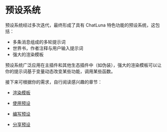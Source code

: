 # 预设系统

预设系统经过多次迭代，最终形成了具有 ChatLuna 特色功能的预设系统，这包括：

- 多条消息组成的多轮提示词
- 世界书，作者注释与用户输入提示词
- 强大的渲染模板

预设系统广泛应用在主插件和其他生态插件中（如伪装），强大的渲染模板可以让你的提示词基于变量动态改变某些功能，调用某些函数。

接下来可根据你的需求，自行阅读感兴趣的章节：

- [渲染模板](./template.md)

- [使用预设](./switch-preset.md)

- [编写预设](./write-preset.md)

- [分享预设](./share-preset.md)
